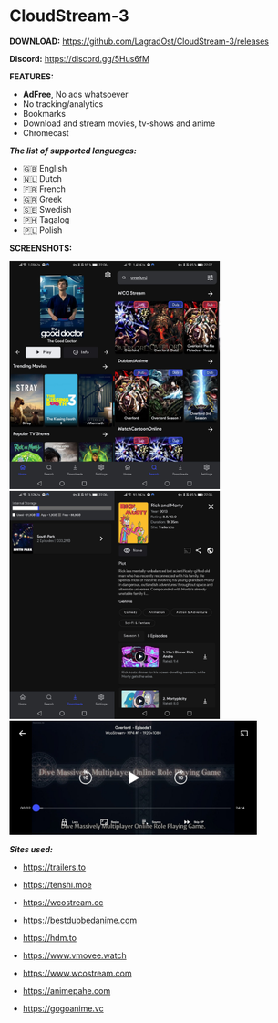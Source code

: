 # CloudStream-3

**DOWNLOAD:**
https://github.com/LagradOst/CloudStream-3/releases

**Discord:**
https://discord.gg/5Hus6fM

**FEATURES:**
+ **AdFree**, No ads whatsoever
+ No tracking/analytics
+ Bookmarks
+ Download and stream movies, tv-shows and anime
+ Chromecast

***The list of supported languages:***
* 🇬🇧 English
* 🇳🇱 Dutch
* 🇫🇷 French
* 🇬🇷 Greek
* 🇸🇪 Swedish
* 🇵🇭 Tagalog
* 🇵🇱 Polish

**SCREENSHOTS:**

<img src="./.github/home.jpg" height="400"/><img src="./.github/search.jpg" height="400"/><img src="./.github/downloads.jpg" height="400"/><img src="./.github/results.jpg" height="400"/>
<img src="./.github/player.jpg" height="200"/>

***Sites used:***
+ https://trailers.to

+ https://tenshi.moe

+ https://wcostream.cc

+ https://bestdubbedanime.com

+ https://hdm.to

+ https://www.vmovee.watch

+ https://www.wcostream.com

+ https://animepahe.com

+ https://gogoanime.vc
